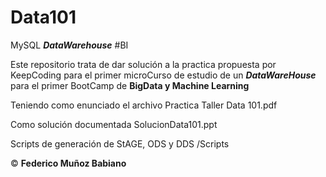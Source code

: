 # Data101
MySQL ***DataWarehouse*** #BI


Este repositorio trata de dar solución a la practica propuesta por KeepCoding para el primer microCurso de estudio de un ***DataWareHouse*** para el primer BootCamp de **BigData y Machine Learning**

Teniendo como enunciado el archivo Practica Taller Data 101.pdf

Como solución documentada SolucionData101.ppt

Scripts de generación de StAGE, ODS y DDS /Scripts

&copy; **Federico Muñoz Babiano**
